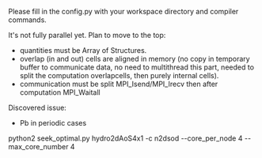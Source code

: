Please fill in the config.py with your workspace directory and compiler
commands.

It's not fully parallel yet. Plan to move to the top:
- quantities must be Array of Structures.
- overlap (in and out) cells are aligned in memory (no copy in temporary buffer to communicate data,
    no need to multithread this part, needed to split the computation overlapcells, then purely internal cells).
- communication must be split MPI_Isend/MPI_Irecv then after computation MPI_Waitall

Discovered issue:
- Pb in periodic cases


python2 seek_optimal.py hydro2dAoS4x1 -c n2dsod --core_per_node 4 --max_core_number 4
